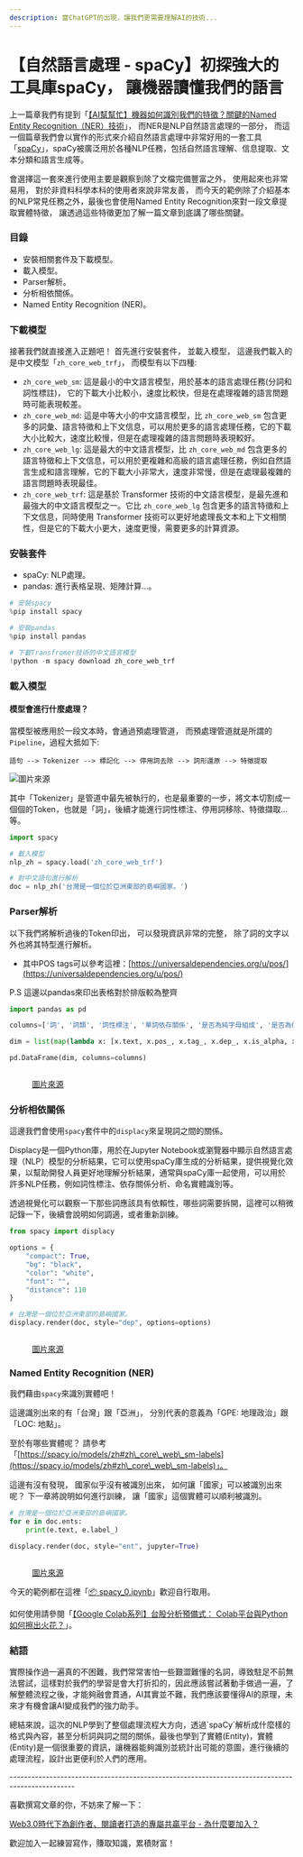 ```yaml
---
description: 當ChatGPT的出現，讓我們更需要理解AI的技術...
---
```


# 【自然語言處理 - spaCy】初探強大的工具庫spaCy， 讓機器讀懂我們的語言

上一篇章我們有提到「[【AI幫幫忙】機器如何識別我們的特徵？關鍵的Named Entity Recognition（NER）技術](https://vocus.cc/article/644860c9fd897800017b4177)」， 而NER是NLP自然語言處理的一部分， 而這一個篇章我們會以實作的形式來介紹自然語言處理中非常好用的一套工具「[spaCy](https://spacy.io/)」，spaCy被廣泛用於各種NLP任務，包括自然語言理解、信息提取、文本分類和語言生成等。



會選擇這一套來進行使用主要是觀察到除了文檔完備豐富之外， 使用起來也非常易用， 對於非資料科學本科的使用者來說非常友善， 而今天的範例除了介紹基本的NLP常見任務之外，最後也會使用Named Entity Recognition來對一段文章提取實體特徵， 讓透過這些特徵更加了解一篇文章到底講了哪些關鍵。



### 目錄

* 安裝相關套件及下載模型。
* 載入模型。
* Parser解析。
* 分析相依關係。
* Named Entity Recognition (NER)。



### 下載模型

接著我們就直接進入正題吧！ 首先進行安裝套件， 並載入模型， 這邊我們載入的是中文模型「`zh_core_web_trf`」， 而模型有以下四種:

* `zh_core_web_sm`: 這是最小的中文語言模型，用於基本的語言處理任務(分詞和詞性標註)， 它的下載大小比較小，速度比較快，但是在處理複雜的語言問題時可能表現較差。
* `zh_core_web_md`: 這是中等大小的中文語言模型，比 `zh_core_web_sm` 包含更多的詞彙、語言特徵和上下文信息，可以用於更多的語言處理任務，它的下載大小比較大，速度比較慢，但是在處理複雜的語言問題時表現較好。
* `zh_core_web_lg`: 這是最大的中文語言模型，比 `zh_core_web_md` 包含更多的語言特徵和上下文信息，可以用於更複雜和高級的語言處理任務，例如自然語言生成和語言理解，它的下載大小非常大，速度非常慢，但是在處理最複雜的語言問題時表現最佳。
* `zh_core_web_trf`: 這是基於 Transformer 技術的中文語言模型，是最先進和最強大的中文語言模型之一。它比 `zh_core_web_lg` 包含更多的語言特徵和上下文信息，同時使用 Transformer 技術可以更好地處理長文本和上下文相關性，但是它的下載大小更大，速度更慢，需要更多的計算資源。

### 安裝套件

* spaCy: NLP處理。
* pandas: 進行表格呈現、矩陣計算...。

```python
# 安裝spacy
%pip install spacy

# 安裝pandas
%pip install pandas

# 下載Transfromer技術的中文語言模型
!python -m spacy download zh_core_web_trf

```

### 載入模型

#### 模型會進行什麼處理？

當模型被應用於一段文本時，會通過預處理管道， 而預處理管道就是所謂的`Pipeline`，過程大抵如下:

`語句 --> Tokenizer --> 標記化 --> 停用詞去除 --> 詞形還原 --> 特徵提取`

![圖片來源](https://spacy.io/images/pipeline\_transformer.svg)

其中「Tokenizer」是管道中最先被執行的，也是最重要的一步，將文本切割成一個個的Token，也就是「詞」，後續才能進行詞性標注、停用詞移除、特徵擷取...等。



```python
import spacy

# 載入模型
nlp_zh = spacy.load('zh_core_web_trf')

# 對中文語句進行解析
doc = nlp_zh('台灣是一個位於亞洲東部的島嶼國家。')
```

### Parser解析

以下我們將解析過後的Token印出， 可以發現資訊非常的完整， 除了詞的文字以外也將其特型進行解析。

* 其中POS tags可以參考這裡：[https://universaldependencies.org/u/pos/](https://universaldependencies.org/u/pos/)

P.S 這邊以pandas來印出表格對於排版較為整齊

```python
import pandas as pd

columns=['詞', '詞類', '詞性標注', '單詞依存關係', '是否為純字母組成', '是否為停用詞']

dim = list(map(lambda x: [x.text, x.pos_, x.tag_, x.dep_, x.is_alpha, x.is_stop], doc))

pd.DataFrame(dim, columns=columns)

```

<figure><img src="../.gitbook/assets/解析.png" alt=""><figcaption><p><a href="https://vocus.cc/article/644a799afd8978000134863c">圖片來源</a></p></figcaption></figure>

### 分析相依關係

這邊我們會使用`spacy`套件中的`displacy`來呈現詞之間的關係。

Displacy是一個Python庫，用於在Jupyter Notebook或瀏覽器中顯示自然語言處理（NLP）模型的分析結果，它可以使用spaCy庫生成的分析結果，提供視覺化效果，以幫助開發人員更好地理解分析結果，通常與spaCy庫一起使用，可以用於許多NLP任務，例如詞性標注、依存關係分析、命名實體識別等。

透過視覺化可以觀察一下那些詞應該具有依賴性，哪些詞需要拆開，這裡可以稍微記錄一下，後續會說明如何調適，或者重新訓練。

```python
from spacy import displacy

options = {
    "compact": True,
    "bg": "black",
    "color": "white",
    "font": "",
    "distance": 110
}

# 台灣是一個位於亞洲東部的島嶼國家。
displacy.render(doc, style="dep", options=options)
```

<figure><img src="../.gitbook/assets/dep.png" alt=""><figcaption><p><a href="https://vocus.cc/article/644a799afd8978000134863c">圖片來源</a></p></figcaption></figure>

### Named Entity Recognition (NER)

我們藉由`spacy`來識別實體吧！

這邊識別出來的有「台灣」跟「亞洲」， 分別代表的意義為「GPE: 地理政治」跟「LOC: 地點」。

至於有哪些實體呢？ 請參考「[https://spacy.io/models/zh#zh\_core\_web\_sm-labels](https://spacy.io/models/zh#zh\_core\_web\_sm-labels)」。

這邊有沒有發現， 國家似乎沒有被識別出來， 如何讓「國家」可以被識別出來呢？ 下一章將說明如何進行訓練， 讓「國家」這個實體可以順利被識別。

```python
# 台灣是一個位於亞洲東部的島嶼國家。
for e in doc.ents:
    print(e.text, e.label_)

displacy.render(doc, style="ent", jupyter=True)
```

<figure><img src="../.gitbook/assets/ner (1).png" alt=""><figcaption><p><a href="https://vocus.cc/article/644a799afd8978000134863c">圖片來源</a></p></figcaption></figure>

今天的範例都在這裡「[📦 spacy\_0.ipynb](https://github.com/weihanchen/google-colab-python-learn/blob/main/jupyter-examples/spacy\_0.ipynb)」歡迎自行取用。

如何使用請參閱「[【Google Colab系列】台股分析預備式： Colab平台與Python如何擦出火花？](https://www.potatomedia.co/s/aNLHZe3S)」。

### 結語

實際操作過一遍真的不困難，我們常常害怕一些艱澀難懂的名詞，導致駐足不前無法嘗試，這樣對於我們的學習是會大打折扣的，因此應該嘗試著動手做過一遍，了解整體流程之後，才能夠融會貫通，AI其實並不難，我們應該要懂得AI的原理，未來才有機會讓AI變成我們的強力助手。



總結來說，這次的NLP學到了整個處理流程大方向，透過\`spaCy\`解析成什麼樣的格式與內容，甚至分析詞與詞之間的關係，最後也學到了實體(Entity)，實體(Entity)是一個很重要的資訊，讓機器能夠識別並統計出可能的意圖，進行後續的處理流程，設計出更便利於人們的應用。



\------------------------------------------------------------------------------------------------

喜歡撰寫文章的你，不妨來了解一下：

[Web3.0時代下為創作者、閱讀者打造的專屬共贏平台 - 為什麼要加入？](https://www.potatomedia.co/s/2PmFxsq)

歡迎加入一起練習寫作，賺取知識，累積財富！
